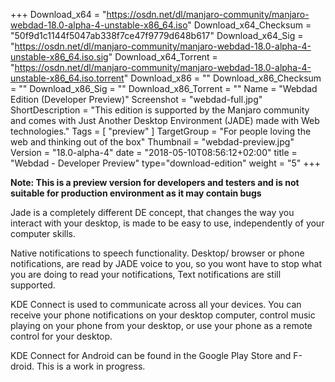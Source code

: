 +++
Download_x64 = "https://osdn.net/dl/manjaro-community/manjaro-webdad-18.0-alpha-4-unstable-x86_64.iso"
Download_x64_Checksum = "50f9d1c1144f5047ab338f7ce47f9779d648b617"
Download_x64_Sig = "https://osdn.net/dl/manjaro-community/manjaro-webdad-18.0-alpha-4-unstable-x86_64.iso.sig"
Download_x64_Torrent = "https://osdn.net/dl/manjaro-community/manjaro-webdad-18.0-alpha-4-unstable-x86_64.iso.torrent"
Download_x86 = ""
Download_x86_Checksum = ""
Download_x86_Sig = ""
Download_x86_Torrent = ""
Name = "Webdad Edition (Developer Preview)"
Screenshot = "webdad-full.jpg"
ShortDescription = "This edition is supported by the Manjaro community and comes with Just Another Desktop Environment (JADE) made with Web technologies."
Tags = [ "preview" ]
TargetGroup = "For people loving the web and thinking out of the box"
Thumbnail = "webdad-preview.jpg"
Version = "18.0-alpha-4"
date = "2018-05-10T08:56:12+02:00"
title = "Webdad - Developer Preview"
type="download-edition"
weight = "5"
+++

**Note: This is a preview version for developers and testers and is not suitable for production environment as it may contain bugs**

Jade is a completely different DE concept, that changes the way you interact with your desktop, is made to be easy to use, independently of your computer skills.

Native notifications to speech functionality. Desktop/ browser or phone notifications, are read by JADE voice to you, so you wont have to stop what you are doing to read your notifications, Text notifications are still supported.

KDE Connect is used to communicate across all your devices. You can receive your phone notifications on your desktop computer, control music playing on your phone from your desktop, or use your phone as a remote control for your desktop.

KDE Connect for Android can be found in the Google Play Store and F-droid.
This is a work in progress.
